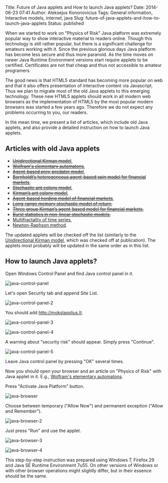 Title: Future of Java applets and How to launch Java applets?
Date: 2014-06-23 07:41
Author: Aleksejus Kononovicius
Tags: General information, Interactive models, internet, java
Slug: future-of-java-applets-and-how-to-launch-java-applets
Status: published

When we started to work on "Physics of Risk" Java
platform was extremely popular way to show interactive material to
readers online. Though this technology is still rather popular, but
there is a significant challenge for amateurs working with it. Since the
previous glorious days Java platform has become less secure and thus
more paranoid. As the time moves on newer Java Runtime Environment
versions start require applets to be certified. Certificates are not
that cheap and thus not accessible to amateur programers.

The good news is that HTML5 standard has becoming more popular on web
and that it also offers presentation of interactive content via
Javascript. Thus we plan to migrate most of the old Java applets to this
emerging technology. These new HTML5 applets should work in all modern
web browsers as the implementation of HTML5 by the most popular modern
browsers was started a few years ago. Therefore we do not expect any
problems occurring to you, our readers.

In the mean time, we present a list of articles, which include old Java
applets, and also provide a detailed instruction on how to launch Java
applets.<!--more-->

Articles with old Java applets
------------------------------

-   <del>[Unidirectional Kirman
    model](/unidirectional-kirman-model "Unidirectional Kirman model")</del>,
-   <del>[Wolfram's elementary
    automatons](/wolframs-elementary-automatons "Wolframs elementary automatons")</del>,
-   <del>[Agent-based prey-predator
    model](/agent-based-prey-predator-model "Agent-based prey-predator model")</del>,
-   <del>[Bornholdt’s heterogeneous agent-based spin model for financial
    markets](/bornholdt-model "Bornholdt’s heterogeneous agent-based spin model for financial markets")</del>,
-   <del>[Stochastic ant colony
    model](/stochastic-ant-colony-model "Stochastic ant colony model")</del>,
-   <del>[Kirman’s ant colony
    model](/kirman-ants "Kirmans ant colony model")</del>,
-   <del>[Agent-based herding model of financial
    markets](/agent-based-herding-model-financial-markets "Agent-based herding model of financial markets")</del>,
-   <del>[Long-range memory stochastic model of
    return](/long-range-memory-stochastic-model-return "Long-range memory stochastic model of return"),</del>
-   <del>[Three group Kirman’s agent-based model for financial
    markets](/three-group-kirman-agent-based-model-for-financial-markets "Three group Kirmans agent-based model for financial markets"),</del>
-   <del>[Burst statistics in non-linear stochastic
    models](/burst-statistics-non-linear-stochastic-models "Burst statistics in non-linear stochastic models"),</del>
-   [Multifractality of time series](/multifractality-time-series "Multifractality of time series"),
-   [Newton-Raphson method](/newton-raphson "Newton-Raphson method").

The updated applets will be checked off the list (similarly to the
[Unidirectional Kirman
model](/unidirectional-kirman-model "Unidirectional Kirman model"),
which was checked off at publication). The applets most probably will be
updated in the same order as in this list.

How to launch Java applets?
---------------------------

Open Windows Control Panel and find Java control panel in it.

![java-control-panel](/uploads/2014/05/java-control-panel.jpg)

Let's open Security tab and append Site List.

![java-control-panel-2](/uploads/2014/05/java-control-panel-2.jpg)

You should add http://mokslasplius.lt.

![java-control-panel-3](/uploads/2014/05/java-control-panel-3.jpg)

![java-control-panel-4](/uploads/2014/05/java-control-panel-4.jpg)

A warning about "security risk" should appear. Simply press "Continue".

![java-control-panel-5](/uploads/2014/05/java-control-panel-5.jpg)

Leave Java control panel by pressing "OK" several times.

Now you should open your browser and an article on "Physics of Risk"
with Java applet in it. E.g., [Wolfram's elementary
automatons](/wolframs-elementary-automatons "Wolframs elementary automatons").

Press "Activate Java Platform" button.

![java-browser](/uploads/2014/05/java-browser.jpg)

Choose between temporary ("Allow Now") and permanent exception ("Allow
and Remember").

![java-browser-2](/uploads/2014/05/java-browser-2.jpg)

Just press "Run" and use the applet.

![java-browser-3](/uploads/2014/05/java-browser-3.jpg)

![java-browser-4](/uploads/2014/05/java-browser-4.jpg)

This step-by-step instruction was prepared using Windows 7, Firefox 29
and Java SE Runtime Environment 7u55. On other versions of Windows or
with other browser operations might slightly differ, but in their
essence should be the same.
